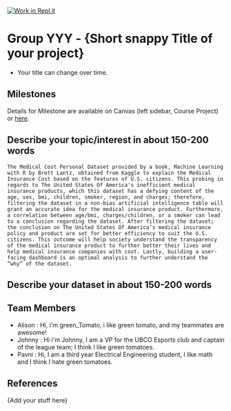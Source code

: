 [![Work in Repl.it](https://classroom.github.com/assets/work-in-replit-14baed9a392b3a25080506f3b7b6d57f295ec2978f6f33ec97e36a161684cbe9.svg)](https://classroom.github.com/online_ide?assignment_repo_id=359241&assignment_repo_type=GroupAssignmentRepo)
# Group YYY - {Short snappy Title of your project}

- Your title can change over time.

## Milestones

Details for Milestone are available on Canvas (left sidebar, Course Project) or [here](https://firas.moosvi.com/courses/data301/project/milestone01.html).

## Describe your topic/interest in about 150-200 words

    The Medical Cost Personal Dataset provided by a book, Machine Learning with R by Brett Lantz, obtained from Kaggle to explain the Medical Insurance Cost based on the features of U.S. citizens. This probing in regards to The United States Of America's inefficient medical insurance products, which this dataset has a defying content of the age, sex, bmi, children, smoker, region, and charges; therefore, filtering the dataset in a non-bias artificial intelligence table will grant an accurate idea for the medical insurance product. Furthermore, a correlation between age/bmi, charges/children, or a smoker can lead to a conclusion regarding the dataset. After filtering the dataset; the conclusion on The United States Of America’s medical insurance policy and product are set for better efficiency to suit the U.S. citizens. This outcome will help society understand the transparency of the medical insurance product to further better their lives and help medical insurance companies with cost. Lastly, building a user-facing dashboard is an optimal analysis to further understand the “why” of the dataset.

## Describe your dataset in about 150-200 words

    

## Team Members

- Alison : Hi, i'm green_Tomato, i like green tomato, and my teammates are awesome!
- Johnny : Hi i'm Johnny, I am a VP for the UBCO Esports club and captain of the league team; I think I like green tomatoes.
- Pavni : Hi, I am a third year Electrical Engineering student, I like math and I think I hate green tomatoes.

## References

{Add your stuff here}
